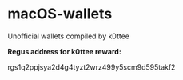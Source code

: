 # macOS-wallets
Unofficial wallets compiled by k0ttee

**Regus address for k0ttee reward:**

rgs1q2ppjsya2d4g4tyzt2wrz499y5scm9d595takf2
